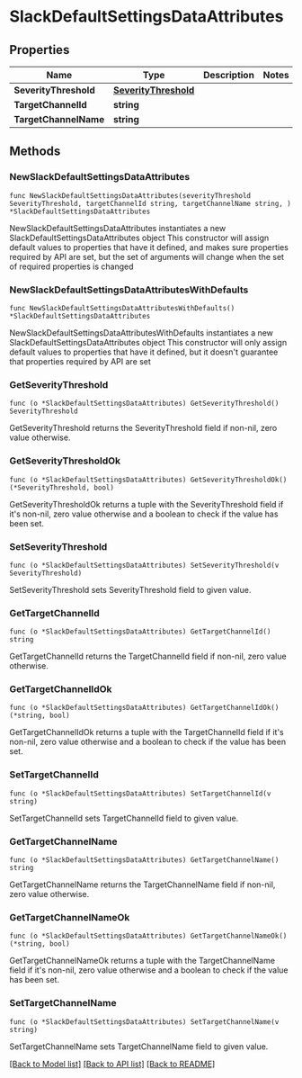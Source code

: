 # SlackDefaultSettingsDataAttributes

## Properties

Name | Type | Description | Notes
------------ | ------------- | ------------- | -------------
**SeverityThreshold** | [**SeverityThreshold**](SeverityThreshold.md) |  | 
**TargetChannelId** | **string** |  | 
**TargetChannelName** | **string** |  | 

## Methods

### NewSlackDefaultSettingsDataAttributes

`func NewSlackDefaultSettingsDataAttributes(severityThreshold SeverityThreshold, targetChannelId string, targetChannelName string, ) *SlackDefaultSettingsDataAttributes`

NewSlackDefaultSettingsDataAttributes instantiates a new SlackDefaultSettingsDataAttributes object
This constructor will assign default values to properties that have it defined,
and makes sure properties required by API are set, but the set of arguments
will change when the set of required properties is changed

### NewSlackDefaultSettingsDataAttributesWithDefaults

`func NewSlackDefaultSettingsDataAttributesWithDefaults() *SlackDefaultSettingsDataAttributes`

NewSlackDefaultSettingsDataAttributesWithDefaults instantiates a new SlackDefaultSettingsDataAttributes object
This constructor will only assign default values to properties that have it defined,
but it doesn't guarantee that properties required by API are set

### GetSeverityThreshold

`func (o *SlackDefaultSettingsDataAttributes) GetSeverityThreshold() SeverityThreshold`

GetSeverityThreshold returns the SeverityThreshold field if non-nil, zero value otherwise.

### GetSeverityThresholdOk

`func (o *SlackDefaultSettingsDataAttributes) GetSeverityThresholdOk() (*SeverityThreshold, bool)`

GetSeverityThresholdOk returns a tuple with the SeverityThreshold field if it's non-nil, zero value otherwise
and a boolean to check if the value has been set.

### SetSeverityThreshold

`func (o *SlackDefaultSettingsDataAttributes) SetSeverityThreshold(v SeverityThreshold)`

SetSeverityThreshold sets SeverityThreshold field to given value.


### GetTargetChannelId

`func (o *SlackDefaultSettingsDataAttributes) GetTargetChannelId() string`

GetTargetChannelId returns the TargetChannelId field if non-nil, zero value otherwise.

### GetTargetChannelIdOk

`func (o *SlackDefaultSettingsDataAttributes) GetTargetChannelIdOk() (*string, bool)`

GetTargetChannelIdOk returns a tuple with the TargetChannelId field if it's non-nil, zero value otherwise
and a boolean to check if the value has been set.

### SetTargetChannelId

`func (o *SlackDefaultSettingsDataAttributes) SetTargetChannelId(v string)`

SetTargetChannelId sets TargetChannelId field to given value.


### GetTargetChannelName

`func (o *SlackDefaultSettingsDataAttributes) GetTargetChannelName() string`

GetTargetChannelName returns the TargetChannelName field if non-nil, zero value otherwise.

### GetTargetChannelNameOk

`func (o *SlackDefaultSettingsDataAttributes) GetTargetChannelNameOk() (*string, bool)`

GetTargetChannelNameOk returns a tuple with the TargetChannelName field if it's non-nil, zero value otherwise
and a boolean to check if the value has been set.

### SetTargetChannelName

`func (o *SlackDefaultSettingsDataAttributes) SetTargetChannelName(v string)`

SetTargetChannelName sets TargetChannelName field to given value.



[[Back to Model list]](../README.md#documentation-for-models) [[Back to API list]](../README.md#documentation-for-api-endpoints) [[Back to README]](../README.md)


